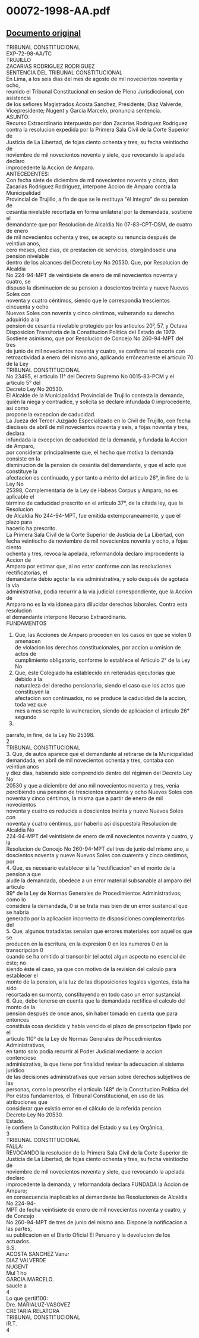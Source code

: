 
00072-1998-AA.pdf
=================
  
[Documento original](https://tc.gob.pe/jurisprudencia/1998/00072-1998-AA.pdf)  
---  
TRIBUNAL CONSTITUCIONAL  
EXP-72-98-AA/TC  
TRUJILLO  
ZACARIAS RODRIGUEZ RODRIGUEZ  
SENTENCIA DEL TRIBUNAL CONSTITUCIONAL  
En Lima, a los seis dias del mes de agosto de mil novecientos noventa y ocho,  
reunido el Tribunal Constitucional en sesion de Pleno Jurisdiccional, con asistencia  
de los sefiores Magistrados Acosta Sanchez, Presidente; Diaz Valverde,  
Vicepresidente; Nugent y Garcia Marcelo, pronuncia sentencia.  
ASUNTO:  
Recurso Extraordinario interpuesto por don Zacarias Rodriguez Rodriguez  
contra la resolucion expedida por la Primera Sala Civil de la Corte Superior de  
Justicia de La Libertad, de fojas ciento ochenta y tres, su fecha veintiocho de  
noviembre de mil novecientos noventa y siete, que revocando la apelada declaro  
improcedente la Accion de Amparo.  
ANTECEDENTES:  
Con fecha siete de diciembre de mil novecientos noventa y cinco, don  
Zacarias Rodriguez Rodriguez, interpone Accion de Amparo contra la Municipalidad  
Provincial de Trujillo, a fin de que se le restituya "él integro" de su pension de  
cesantia nivelable recortada en forma unilateral por la demandada, sostiene el  
demandante que por Resolucion de Alcaldia No 07-83-CPT-DSM, de cuatro de enero  
de mil novecientos ochenta y tres, se acepto su renuncia después de veintiun anos,  
cero meses, diez dias, de prestacion de servicios, otorgândosele una pension nivelable  
dentro de los alcances del Decreto Ley No 20530. Que, por Resolucion de Alcaldia  
No 224-94-MPT de veintisiete de enero de mil novecientos noventa y cuatro, se  
dispuso la disminucion de su pension a doscientos treinta y nueve Nuevos Soles con  
noventa y cuatro céntimos, siendo que le correspondia trescientos cincuenta y ocho  
Nuevos Soles con noventa y cinco céntimos, vulnerando su derecho adquirido a la  
pension de cesantia nivelable protegido por los articulos 20°, 57, y Octava  
Disposicion Transitoria de la Constitucion Politica del Estado de 1979.  
Sostiene asimismo, que por Resolucion de Concejo No 260-94-MPT del tres  
de junio de mil novecientos noventa y cuatro, se confirma tal recorte con  
retroactividad a enero del mismo ano, aplicando errôneamente el articulo 70 de la Ley  
TRIBUNAL CONSTITUCIONAL  
No 23495, el articulo 11° del Decreto Supremo No 0015-83-PCM y el articulo 5° del  
Decreto Ley No 20530.  
El Alcalde de la Municipalidad Provincial de Trujillo contesta la demanda,  
quién la niega y contradice, y solicita se declare infundada 0 improcedente, asi como  
propone la excepcion de caducidad.  
La Jueza del Tercer Juzgado Especializado en lo Civil de Trujillo, con fecha  
dieciseis de abril de mil novecientos noventa y seis, a fojas noventa y tres, declara  
infundada la excepcion de caducidad de la demanda, y fundada la Accion de Amparo,  
por considerar principalmente que, el hecho que motiva la demanda consiste en la  
disminucion de la pension de cesantia del demandante, y que el acto que constituye la  
afectacion es continuado, y por tanto a mérito del articulo 26°, in fine de la Ley No  
25398, Complementaria de la Ley de Habeas Corpus y Amparo, no es aplicable el  
término de caducidad prescrito en el articulo 37°, de la citada ley, que la Resolucion  
de Alcaldia No 244-94-MPT, fue emitida extemporaneamente, y que el plazo para  
hacerlo ha prescrito.  
La Primera Sala Civil de la Corte Superior de Justicia de La Libertad, con  
fecha veintiocho de noviembre de mil novecientos noventa y ocho, a fojas ciento  
ochenta y tres, revoca la apelada, reformandola declaro improcedente la Accion de  
Amparo por estimar que, al no estar conforme con las resoluciones rectificatorias, el  
demandante debio agotar la via administrativa, y solo después de agotada la via  
administrativa, podia recurrir a la via judicial correspondiente, que la Accion de  
Amparo no es la via idonea para dilucidar derechos laborales. Contra esta resolucion  
el demandante interpone Recurso Extraordinario.  
FUNDAMENTOS  
1. Que, las Acciones de Amparo proceden en los casos en que se violen 0 amenacen  
de violacion los derechos constitucionales, por accion u omision de actos de  
cumplimiento obligatorio, conforme lo establece el Articulo 2° de la Ley No  
2. Que, éste Colegiado ha establecido en reiteradas ejecutorias que debido a la  
naturaleza del derecho pensionario, siendo el caso que los actos que constituyen la  
afectacion son continuados, no se produce la caducidad de la accion, toda vez que  
mes a mes se repite la vulneracion, siendo de aplicacion el articulo 26° segundo  
23506.  
parrafo, in fine, de la Ley No 25398.  
2  
TRIBUNAL CONSTITUCIONAL  
3. Que, de autos aparece que el demandante al retirarse de la Municipalidad  
demandada, en abril de mil novecientos ochenta y tres, contaba con veintiun anos  
y diez dias, habiendo sido comprendido dentro del régimen del Decreto Ley No  
20530 y que a diciembre del ano mil novecientos noventa y tres, venia  
percibiendo una pension de trescientos cincuenta y ocho Nuevos Soles con  
noventa y cinco céntimos, la misma que a partir de enero de mil novecientos  
noventa y cuatro es reducida a doscientos treinta y nueve Nuevos Soles con  
noventa y cuatro céntimos, por haberlo asi dispuestola Resolucion de Alcaldia No  
224-94-MPT del veintisiete de enero de mil novecientos noventa y cuatro, y la  
Resolucion de Concejo No 260-94-MPT del tres de junio del mismo ano, a  
doscientos noventa y nueve Nuevos Soles con cuarenta y cinco céntimos, por  
4. Que, es necesario establecer si la "rectificacion" en el monto de la pension a que  
alude la demandada, obedece a un error material subsanable al amparo del articulo  
99° de la Ley de Normas Generales de Procedimientos Administrativos; como lo  
considera la demandada, 0 si se trata mas bien de un error sustancial que se habria  
generado por la aplicacion incorrecta de disposiciones complementarias del  
5. Que, algunos tratadistas senalan que errores materiales son aquellos que se  
producen en la escritura, en la expresion 0 en los numeros 0 en la transcripcion 0  
cuando se ha omitido al transcribir (el acto) algun aspecto no esencial de éste; no  
siendo éste el caso, ya que con motivo de la revision del calculo para establecer el  
monto de la pension, a la luz de las disposiciones legales vigentes, ésta ha sido  
recortada en su monto, constituyendo en todo caso un error sustancial.  
6. Que, debe tenerse en cuenta que la demandada rectifica el calculo del monto de la  
pension después de once anos, sin haber tomado en cuenta que para entonces  
constituia cosa decidida y habia vencido el plazo de prescripcion fijado por el  
articulo 110° de la Ley de Normas Generales de Procedimientos Administrativos,  
en tanto solo podia recurrir al Poder Judicial mediante la accion contencioso  
administrativa, la que tiene por finalidad revisar la adecuacion al sistema juridico  
de las decisiones administrativas que versan sobre derechos subjetivos de las  
personas, como lo prescribe el articulo 148° de la Constitucion Politica del  
Por estos fundamentos, el Tribunal Constitucional, en uso de las atribuciones que  
considerar que existio error en el câlculo de la referida pension.  
Decreto Ley No 20530.  
Estado.  
le confiere la Constitucion Politica del Estado y su Ley Orgânica,  
3  
TRIBUNAL CONSTITUCIONAL  
FALLA:  
REVOCANDO la resolucion de la Primera Sala Civil de la Corte Superior de  
Justicia de La Libertad, de fojas ciento ochenta y tres, su fecha veintiocho de  
noviembre de mil novecientos noventa y siete, que revocando la apelada declaro  
improcedente la demanda; y reformandola declara FUNDADA la Accion de Amparo;  
en consecuencia inaplicables al demandante las Resoluciones de Alcaldia No 224-94-  
MPT de fecha veintisiete de enero de mil novecientos noventa y cuatro, y de Concejo  
No 260-94-MPT de tres de junio del mismo ano. Dispone la notificacion a las partes,  
su publicacion en el Diario Oficial El Peruano y la devolucion de los actuados.  
S.S.  
ACOSTA SANCHEZ Vanur  
DIAZ VALVERDE  
NUGENT  
Mul 1 ho  
GARCIA MARCELO.  
saucle a  
4  
Lo que gertif100:  
Dre. MARIALUZ-VASOVEZ  
CRETARIA RELATORA  
TRIBUNAL CONSTITUCIONAL  
IR.T.  
4
